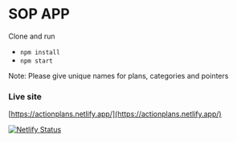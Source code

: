 # SOP APP

Clone and run

- `npm install`
- `npm start`

Note: Please give unique names for plans, categories and pointers

### Live site
[https://actionplans.netlify.app/](https://actionplans.netlify.app/)

[![Netlify Status](https://api.netlify.com/api/v1/badges/48b4d0ae-6c17-4240-a38e-74e2154dfb4f/deploy-status)](https://app.netlify.com/sites/actionplans/deploys)
